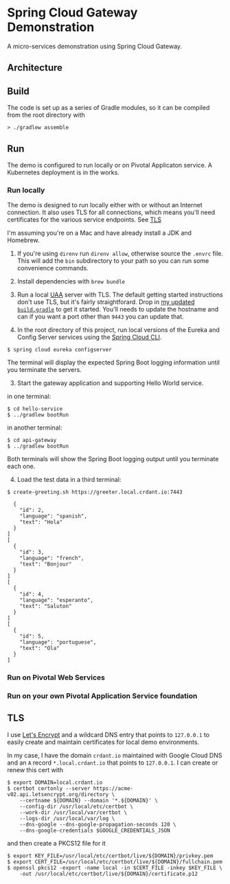# Spring Cloud Gateway Demonstration

A micro-services demonstration using Spring Cloud Gateway.

## Architecture

## Build

The code is set up as a series of Gradle modules, so it can 
be compiled from the root directory with 

```shell
> ./gradlew assemble
```

## Run

The demo is configured to run locally or on Pivotal 
Applicaton service. A Kubernetes deployment is in the works.

### Run locally

The demo is designed to run locally either with or without 
an Internet connection. It also uses TLS for all connections,
which means you'll need certificates for the various service
endpoints. See [TLS](#TLS)

I'm assuming you're on a Mac and have already install a 
JDK and Homebrew.

1. If you're using `direnv` run `direnv allow`, otherwise 
source the `.envrc` file. This will add the `bin` subdirectory
to your path so you can run some convenience commands.

1. Install dependencies with `brew bundle`
1. Run a local [UAA](https://github.com/cloudfoundry/uaa) server
with TLS. The default getting started instructions don't use TLS,
but it's fairly straightforard. Drop in [my updated `build.gradle`](https://gist.github.com/crdant/788fef3c59aba5544145321fbea811ed)
to get it started. You'll needs to update the hostname and
can if you want a port other than `9443` you can update that.


1. In the root directory of this project, run local versions
of the Eureka and Config Server services using the 
[Spring Cloud CLI](https://cloud.spring.io/spring-cloud-cli/reference/html/).

```shell
$ spring cloud eureka configserver
```

The terminal will display the expected Spring Boot logging
information until you terminate the servers.

3. Start the gateway application and supporting Hello World
service.

in one terminal:

```shell
$ cd hello-service
$ ../gradlew bootRun
```

in another terminal:

```shell
$ cd api-gateway
$ ../gradlew bootRun
```

Both terminals will show the Spring Boot logging output
until you terminate each one.

4. Load the test data in a third terminal:

```shell
$ create-greeting.sh https://greeter.local.crdant.io:7443

  {
    "id": 2,
    "language": "spanish",
    "text": "Hola"
  }
]
[
  {
    "id": 3,
    "language": "french",
    "text": "Bonjour"
  }
]
[
  {
    "id": 4,
    "language": "esperanto",
    "text": "Saluton"
  }
]
[
  {
    "id": 5,
    "language": "portuguese",
    "text": "Ola"
  }
]
```

### Run on Pivotal Web Services


### Run on your own Pivotal Application Service foundation


## TLS

I use [Let's Encrypt](https://letsencrypt.org) and a wildcard
DNS entry that points to `127.0.0.1` to easily create and 
maintain certificates for local demo environments.

In my case, I have the domain `crdant.io` maintained with
Google Cloud DNS and an `A` record `*.local.crdant.io` that
points to `127.0.0.1`. I can create or renew this cert with

```shell
$ export DOMAIN=local.crdant.io
$ certbot certonly --server https://acme-v02.api.letsencrypt.org/directory \
    --certname ${DOMAIN} --domain '*.${DOMAIN}' \
    --config-dir /usr/local/etc/certbot \
    --work-dir /usr/local/var/certbot \
    --logs-dir /usr/local/var/log \
    --dns-google --dns-google-propagation-seconds 120 \
    --dns-google-credentials $GOOGLE_CREDENTIALS_JSON
```

and then create a PKCS12 file for it

```shell
$ export KEY_FILE=/usr/local/etc/certbot/live/${DOMAIN}/privkey.pem
$ export CERT_FILE=/usr/local/etc/certbot/live/${DOMAIN}/fullchain.pem
$ openssl pkcs12 -export -name local -in $CERT_FILE -inkey $KEY_FILE \
    -out /usr/local/etc/certbot/live/${DOMAIN}/certificate.p12
```